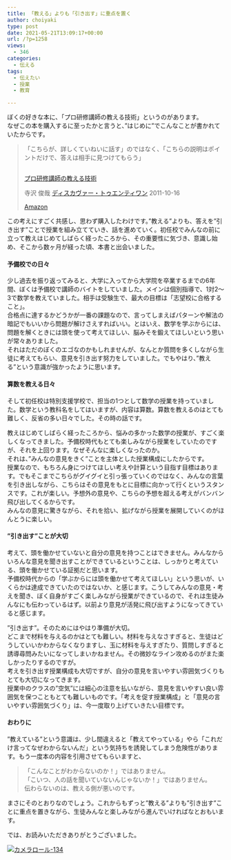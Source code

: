 ```yaml
---
title: 「教える」よりも「引き出す」に重点を置く
author: choiyaki
type: post
date: 2021-05-21T13:09:17+00:00
url: /?p=1258
views:
  - 346
categories:
  - 伝える
tags:
  - 伝えたい
  - 授業
  - 教育

---
```

ぼくの好きな本に、「プロ研修講師の教える技術」というのがあります。  
なぜこの本を購入するに至ったかと言うと、”はじめに”でこんなことが書かれていたからです。

> 「こちらが、詳しくていねいに話す」のではなく、「こちらの説明はポイントだけで、答えは相手に見つけてもらう」
> 
> [<img src="https://i0.wp.com/ecx.images-amazon.com/images/I/31%2Bfsiax9%2BL._SL160_.jpg?w=660" alt="" data-recalc-dims="1" />][1]
> 
> [プロ研修講師の教える技術][1]
> 
> 寺沢 俊哉 [ディスカヴァー・トゥエンティワン][2] 2011-10-16
> 
> [Amazon][3] 

この考えにすごく共感し、思わず購入したわけです。”教える”よりも、答えを”引き出す”ことで授業を組み立てていき、話を進めていく。初任校でみんなの前に立って教えはじめてしばらく経ったころから、その重要性に気づき、意識し始め、そこから数ヶ月が経った頃、本書と出会いました。

#### 予備校での日々

少し過去を振り返ってみると、大学に入ってから大学院を卒業するまでの6年間、ぼくは予備校で講師のバイトをしていました。メインは個別指導で、1対2〜3で数学を教えていました。相手は受験生で、最大の目標は「志望校に合格すること」。  
合格点に達するかどうかが一番の課題なので、言ってしまえばパターンや解法の暗記でもいいから問題が解けさえすればいい。とはいえ、数学を学ぶからには、問題を解くときには頭を使って考えてほしい、脳みそを鍛えてほしいという思いが常々ありました。  
それはただのぼくのエゴなのかもしれませんが、なんとか質問を多くしながら生徒に考えてもらい、意見を引き出す努力をしていました。でもやはり、”教える”という意識が強かったように思います。

#### 算数を教える日々

そして初任校は特別支援学校で、担当の1つとして数学の授業を持っていました。数学という教科名をしてはいますが、内容は算数。算数を教えるのはとても難しく、反省の多い日々でした。その時の話です。

教えはじめてしばらく経ったころから、悩みの多かった数学の授業が、すごく楽しくなってきました。予備校時代もとても楽しみながら授業をしていたのですが、それを上回ります。なぜそんなに楽しくなったのか。  
それは、”みんなの意見をきく”ことを主体とした授業構成にしたからです。  
授業なので、もちろん身につけてほしい考えや計算という目指す目標はあります。でもそこまでこちらがグイグイと引っ張っていくのではなく、みんなの言葉を引き出しながら、こちらはその意見をもとに目標に向かって行くというスタンスです。これが楽しい。予想外の意見や、こちらの予想を超える考えがバンバン飛び出してくるからです。  
みんなの意見に驚きながら、それを拾い、拡げながら授業を展開していくのがほんとうに楽しい。

#### ”引き出す”ことが大切

考えて、頭を働かせていないと自分の意見を持つことはできません。みんなからいろんな意見を聞き出すことができているということは、しっかりと考えている、頭を働かせている証拠だと思います。  
予備校時代からの「学ぶからには頭を働かせて考えてほしい」という思いが、いくらかは達成できていたのではないか、と感じます。こうしてみんなの意見・考えを聞き、ぼく自身がすごく楽しみながら授業ができているので、それは生徒みんなにも伝わっているはず。以前より意見が活発に飛び出すようになってきていると感じます。

”引き出す”。そのためにはやはり準備が大切。  
どこまで材料を与えるのかはとても難しい。材料を与えなさすぎると、生徒はどうしていいかわからなくなりますし、玉に材料を与えすぎたり、質問しすぎると誘導尋問みたいになってしまいかねません。その微妙なライン攻めるのがまた楽しかったりするのですが。  
考えを引き出す授業構成も大切ですが、自分の意見を言いやすい雰囲気づくりもとても大切になってきます。  
授業中のクラスの”空気”には細心の注意を払いながら、意見を言いやすい良い雰囲気を保つこともとても難しいものです。「考えを促す授業構成」と「意見の言いやすい雰囲気づくり」は、今一度取り上げていきたい目標です。

#### おわりに

”教えている”という意識は、少し間違えると「教えてやっている」やら「これだけ言ってなぜわからないんだ」という気持ちを誘発してしまう危険性があります。もう一度本の内容を引用させてもらいますと、

> 「こんなことがわからないのか！」ではありません。  
> 「こいつ、人の話を聞いていないんじゃないか！」ではありません。  
> 伝わらないのは、教える側が悪いのです。 

まさにそのとおりなのでしょう。これからもずっと”教える”よりも”引き出す”ことに重点を置きながら、生徒みんなと楽しみながら進んでいければなとおもいます。

では、お読みいただきありがとうございました。

[<img src="https://i2.wp.com/farm8.staticflickr.com/7144/6573597125_1c39e8aef0.jpg?w=660" alt="カメラロール-134" data-recalc-dims="1" />][4]

 [1]: http://www.amazon.co.jp/exec/obidos/asin/479931064X/choiyaki81-22/
 [2]: http://d.hatena.ne.jp/keyword/%A5%C7%A5%A3%A5%B9%A5%AB%A5%F4%A5%A1%A1%BC%A1%A6%A5%C8%A5%A5%A5%A8%A5%F3%A5%C6%A5%A3%A5%EF%A5%F3
 [3]: http://www.amazon.co.jp/exec/obidos/asin/479931064X/choiyaki81-22/ "アマゾン"
 [4]: http://www.flickr.com/photos/57988299%40N08/6573597125/ "カメラロール-134 by choiyaki, on Flickr"
